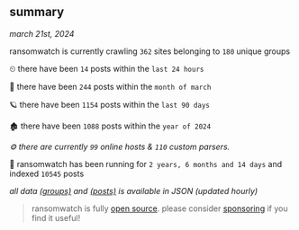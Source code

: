 
## summary
_march 21st, 2024_

ransomwatch is currently crawling `362` sites belonging to `180` unique groups

⏲ there have been `14` posts within the `last 24 hours`

🦈 there have been `244` posts within the `month of march`

🪐 there have been `1154` posts within the `last 90 days`

🏚 there have been `1088` posts within the `year of 2024`

_⚙️ there are currently `99` online hosts & `110` custom parsers._

🦕 ransomwatch has been running for `2 years, 6 months and 14 days` and indexed `10545` posts

_all data  [(groups)](http://ransomwhat.telemetry.ltd/groups) and [(posts)](http://ransomwhat.telemetry.ltd/posts) is available in JSON (updated hourly)_

> ransomwatch is fully [open source](https://github.com/joshhighet/ransomwatch#ransomwatch--). please consider [sponsoring](https://github.com/sponsors/joshhighet) if you find it useful!
